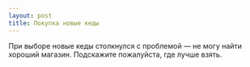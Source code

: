 ```yaml
---
layout: post 
title: Покупка новые кеды 
--- 
```

При выборе новые кеды столкнулся с проблемой — не могу найти хороший магазин. Подскажите пожалуйста, где лучше взять.